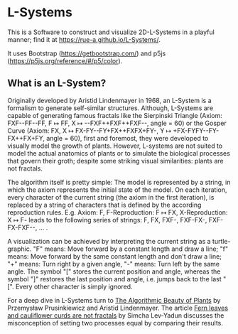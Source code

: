 # L-Systems

This is a Software to construct and visualize 2D-L-Systems in a playful manner; find it at <https://rue-a.github.io/L-Systems/>.

It uses Bootstrap (<https://getbootstrap.com/>) and p5js (<https://p5js.org/reference/#/p5/color>).

## What is an L-System?

Originally developed by Aristid Lindenmayer in 1968, an L-System is a formalism to generate self-similar structures. Although, L-Systems are capable of generating famous fractals like the Sierpinski Triangle (Axiom: FXF--FF--FF, F ↦ FF, X ↦ --FXF++FXF++FXF--, angle = 60) or the Gosper Curve (Axiom: FX, X ↦ FX-FY--FY+FX++FXFX+FY-, Y ↦ +FX-FYFY--FY-FX++FX+FY, angle = 60), first and foremost, they were developed to visually model the growth of plants. However, L-systems are not suited to model the actual anatomics of plants or to simulate the biological processes that govern their groth; despite some striking visual similarities: plants are not fractals.

The algorithm itself is pretty simple: The model is represented by a string, in which the axiom represents the initial state of the model. On each iteration, every character of the current string (the axiom in the first iteration), is replaced by a string of characters that is defined by the according reproduction rules. E.g. Axiom: F, F-Reproduction: F ↦ FX, X-Reproduction: X ↦ F- leads to the following series of strings: F, FX, FXF-, FXF-FX-, FXF-FX-FXF--, … .

A visualization can be achieved by interpreting the current string as a turtle-graphic. "F" means: Move forward by a constant length and draw a line; "f" means: Move forward by the same constant length and don't draw a line; "+" means: Turn right by a given angle, "-" means: Turn left by the same angle. The symbol "[" stores the current position and angle, whereas the symbol "]" restores the last position and angle, i.e. jumps back to the last "[". Every other character is simply ignored.

For a deep dive in L-Systems turn to [The Algorithmic Beauty of Plants](http://algorithmicbotany.org/papers/abop/abop.pdf) by Przemysław Prusinkiewicz and Aristid Lindenmayer. The article [Fern leaves and cauliflower curds are not fractals](https://www.ncbi.nlm.nih.gov/pmc/articles/PMC3419012/) by Simcha Lev-Yadun discusses the misconception of setting two processes equal by comparing their results.
